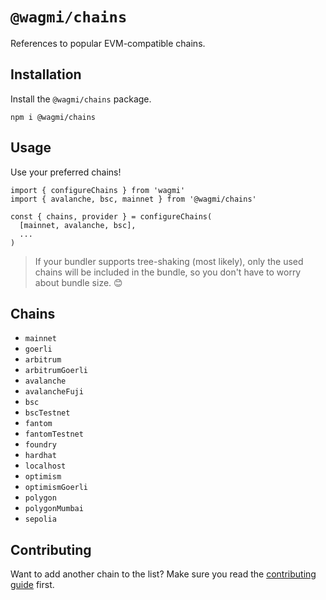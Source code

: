# `@wagmi/chains`

References to popular EVM-compatible chains.

## Installation

Install the `@wagmi/chains` package.

```
npm i @wagmi/chains
```

## Usage

Use your preferred chains!

```tsx
import { configureChains } from 'wagmi'
import { avalanche, bsc, mainnet } from '@wagmi/chains'

const { chains, provider } = configureChains(
  [mainnet, avalanche, bsc],
  ...
)
```

> If your bundler supports tree-shaking (most likely), only the used chains will be included in the bundle, so you don't have to worry about bundle size. 😊

## Chains

- `mainnet`
- `goerli`
- `arbitrum`
- `arbitrumGoerli`
- `avalanche`
- `avalancheFuji`
- `bsc`
- `bscTestnet`
- `fantom`
- `fantomTestnet`
- `foundry`
- `hardhat`
- `localhost`
- `optimism`
- `optimismGoerli`
- `polygon`
- `polygonMumbai`
- `sepolia`

## Contributing

Want to add another chain to the list? Make sure you read the [contributing guide](../../.github/CONTRIBUTING.md) first.
